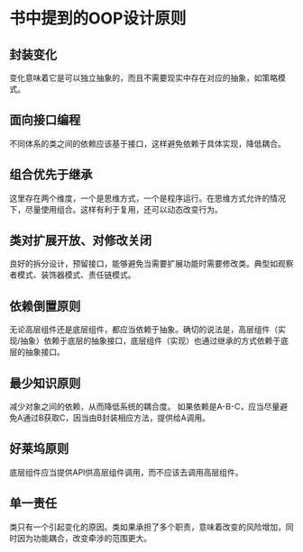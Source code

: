 # 书中提到的OOP设计原则

## 封装变化

变化意味着它是可以独立抽象的，而且不需要现实中存在对应的抽象，如策略模式。

## 面向接口编程

不同体系的类之间的依赖应该基于接口，这样避免依赖于具体实现，降低耦合。

## 组合优先于继承

这里存在两个维度，一个是思维方式，一个是程序运行。在思维方式允许的情况下，尽量使用组合。这样有利于复用，还可以动态改变行为。

## 类对扩展开放、对修改关闭

良好的拆分设计，预留接口，能够避免当需要扩展功能时需要修改类。典型如观察者模式、装饰器模式、责任链模式。

## 依赖倒置原则

无论高层组件还是底层组件，都应当依赖于抽象。确切的说法是，高层组件（实现/抽象）依赖于底层的抽象接口，底层组件（实现）也通过继承的方式依赖于底层的抽象接口。

## 最少知识原则

减少对象之间的依赖，从而降低系统的耦合度。
如果依赖是A-B-C，应当尽量避免A通过B获取C，因当由B封装相应方法，提供给A调用。

## 好莱坞原则

底层组件应当提供API供高层组件调用，而不应该去调用高层组件。

## 单一责任

类只有一个引起变化的原因。类如果承担了多个职责，意味着改变的风险增加，同时因为功能耦合，改变牵涉的范围更大。
